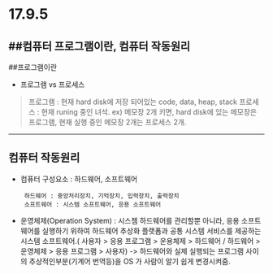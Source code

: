 # 17.9.5
##컴퓨터 프로그램이란, 컴퓨터 작동원리 
---

##프로그램이란 
 - 프로그램 vs 프로세스 
 > 프로그램 : 현재 hard disk에 저장 되어있는 code, data, heap, stack
   프로세스 : 현재 runing 중인 녀석. ex) 메모장 2개 키면, hard disk에 있는 메모장은 프로그램, 현재 실행 중인 메모장 2개는 프로세스 2개.

---
## 컴퓨터 작동원리
 - 컴퓨터 구성요소 : 하드웨어, 소프트웨어 

        하드웨어 : 중앙처리장치, 기억장치, 입력장치, 출력장치
        소프트웨어 : 시스템 소프트웨어, 응용 소프트웨어

 - 운영체제(Operation System) : 시스쳄 하드웨어를 관리할뿐 아니라, 응용 소프트웨어를 실행하기 위하여 하드웨어 추상화 플랫폼과 공통 시스템 서비스를 제공하는 시스템 소프트웨어.( 사용자 > 응용 프로그램 > 운용체제 > 하드웨어 / 하드웨어 > 운영체제 > 응용 프로그램 > 사용자) -> 하드웨어와 실제 실행되는 프로그램 사이의 추상적인부분(기계어 번역등)을 OS 가 사람이 알기 쉽게 변경시켜줌.